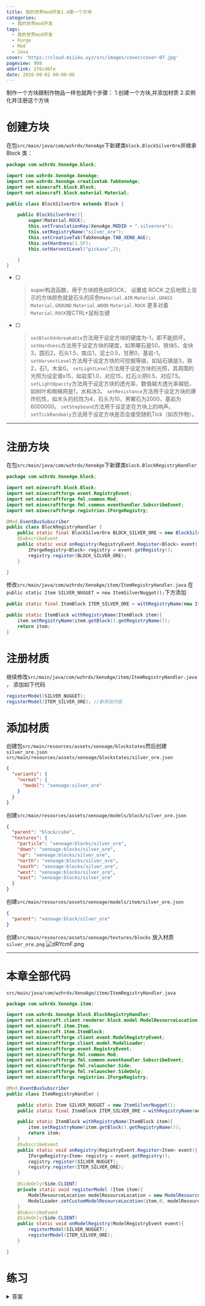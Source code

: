 ```yaml
---
title: 我的世界mod开发1.4第一个方块
categories:
  - 我的世界mod开发
tags:
  - 我的世界mod开发
  - Forge
  - Mod
  - Java
cover: 'https://cloud.miiiku.xyz/src/images/cover/cover-07.jpg'
pageview: 908
abbrlink: 2f6cd6fe
date: 2020-09-01 00:00:00
---
```

制作一个方块跟制作物品一样也就两个步骤：
    1.创建一个方块,并添加材质
    2.实例化并注册这个方块
# 创建方块
在包`src/main/java/com/wzhrdx/XenoAge`下新建类`block.BlockSilverOre`并继承 Block 类：
~~~java
package com.wzhrdx.XenoAge.block;

import com.wzhrdx.XenoAge.XenoAge;
import com.wzhrdx.XenoAge.creativetab.TabXenoAge;
import net.minecraft.block.Block;
import net.minecraft.block.material.Material;

public class BlockSilverOre extends Block {

    public BlockSilverOre(){
        super(Material.ROCK);
        this.setTranslationKey(XenoAge.MODID + ".silverore");
        this.setRegistryName("silver_ore");
        this.setCreativeTab(TabXenoAge.TAB_XENO_AGE);
        this.setHardness(1.5F);
        this.setHarvestLevel("pickaxe",2);

    }
}

~~~
 * [ ] > super构造函数，用于方块颜色如ROCK，
设置成 ROCK 之后地图上显示的方块颜色就是石头的灰色`Material.AIR`
`Material.GRASS`
`Material.GROUND`
`Material.WOOD`
`Material.ROCK`
 更多对着`Material.ROCK`按CTRL+鼠标左键
 * [ ] >  `setBlockUnbreakable`方法用于设定方块的硬度为-1，即不能损坏。 `setHardness`方法用于设定方块的硬度，如黑曜石是50，铁块5，金块3，圆石2，石头1.5，南瓜1，泥土0.5，甘蔗0，基岩-1。
    `setHarvestLevel`方法用于设定方块的可挖掘等级，如钻石镐是3，铁2，石1，木金0。
   `setLightLevel`方法用于设定方块的光照，其周围的光照为设定值x15，如岩浆1.0，对应15，红石火把0.5，对应7.5。
  `setLightOpacity`方法用于设定方块的透光率，数值越大透光率越低，如树叶和蜘蛛网是1，水和冰3。
   `setResistance`方法用于设定方块的爆炸抗性，如木头的抗性为4，石头为10，黑曜石为2000，基岩为6000000。
   `setStepSound`方法用于设定走在方块上的响声。
  `setTickRandomly`方法用于设定方块是否会接受随机Tick（如农作物）。

*****
# 注册方块
在包`src/main/java/com/wzhrdx/XenoAge`下新建类`block.BlockRegistryHandler`
~~~java
package com.wzhrdx.XenoAge.block;

import net.minecraft.block.Block;
import net.minecraftforge.event.RegistryEvent;
import net.minecraftforge.fml.common.Mod;
import net.minecraftforge.fml.common.eventhandler.SubscribeEvent;
import net.minecraftforge.registries.IForgeRegistry;

@Mod.EventBusSubscriber
public class BlockRegistryHandler {
    public static final BlockSilverOre BLOCK_SILVER_ORE = new BlockSilverOre();
    @SubscribeEvent
    public static void onRegistry(RegistryEvent.Register<Block> event) {
        IForgeRegistry<Block> registry = event.getRegistry();
        registry.register(BLOCK_SILVER_ORE);
    }

}

~~~
修改`src/main/java/com/wzhrdx/XenoAge/item/ItemRegistryHandler.java`
在`public static Item SILVER_NUGGET = new ItemSilverNugget();`下方添加
~~~java
public static final ItemBlock ITEM_SILVER_ORE = withRegistryName(new ItemBlock(BlockRegistryHandler.BLOCK_SILVER_ORE));

public static ItemBlock withRegistryName(ItemBlock item){
    item.setRegistryName(item.getBlock().getRegistryName());
    return item;
}
~~~
# 注册材质
继续修改`src/main/java/com/wzhrdx/XenoAge/item/ItemRegistryHandler.java`
，
添加如下代码
~~~java
registerModel(SILVER_NUGGET);
registerModel(ITEM_SILVER_ORE); //新添加内容
~~~
# 添加材质
创建包`src/main/resources/assets/xenoage/blockstates`然后创建`silver_ore.json`
`src/main/resources/assets/xenoage/blockstates/silver_ore.json`
~~~json
{
  "variants": {
    "normal": {
      "model": "xenoage:silver_ore"
    }
  }
}
~~~
创建`src/main/resources/assets/xenoage/models/block/silver_ore.json`
~~~json
{
  "parent": "block/cube",
  "textures": {
    "particle": "xenoage:blocks/silver_ore",
    "down": "xenoage:blocks/silver_ore",
    "up": "xenoage:blocks/silver_ore",
    "north": "xenoage:blocks/silver_ore",
    "south": "xenoage:blocks/silver_ore",
    "west": "xenoage:blocks/silver_ore",
    "east": "xenoage:blocks/silver_ore"
  }
}
~~~
创建`src/main/resources/assets/xenoage/models/item/silver_ore.json`
~~~json
{
  "parent": "xenoage:block/silver_ore"
}
~~~
创建`src/main/resources/assets/xenoage/textures/blocks`
放入材质`silver_ore.png`  ![dRYcmF.png](https://s1.ax1x.com/2020/08/26/dRYcmF.png)
*****
# 本章全部代码
`src/main/java/com/wzhrdx/XenoAge/item/ItemRegistryHandler.java`
~~~java
package com.wzhrdx.XenoAge.item;

import com.wzhrdx.XenoAge.block.BlockRegistryHandler;
import net.minecraft.client.renderer.block.model.ModelResourceLocation;
import net.minecraft.item.Item;
import net.minecraft.item.ItemBlock;
import net.minecraftforge.client.event.ModelRegistryEvent;
import net.minecraftforge.client.model.ModelLoader;
import net.minecraftforge.event.RegistryEvent;
import net.minecraftforge.fml.common.Mod;
import net.minecraftforge.fml.common.eventhandler.SubscribeEvent;
import net.minecraftforge.fml.relauncher.Side;
import net.minecraftforge.fml.relauncher.SideOnly;
import net.minecraftforge.registries.IForgeRegistry;

@Mod.EventBusSubscriber
public class ItemRegistryHandler {

    public static Item SILVER_NUGGET = new ItemSilverNugget();
    public static final ItemBlock ITEM_SILVER_ORE = withRegistryName(new ItemBlock(BlockRegistryHandler.BLOCK_SILVER_ORE));

    public static ItemBlock withRegistryName(ItemBlock item){
        item.setRegistryName(item.getBlock().getRegistryName());
        return item;
    }
    @SubscribeEvent
    public static void onRegistry(RegistryEvent.Register<Item> event){
        IForgeRegistry<Item> registry = event.getRegistry();
        registry.register(SILVER_NUGGET);
        registry.register(ITEM_SILVER_ORE);
    }

    @SideOnly(Side.CLIENT)
    private static void registerModel (Item item){
        ModelResourceLocation modelResourceLocation = new ModelResourceLocation(item.getRegistryName(),"inventory");
        ModelLoader.setCustomModelResourceLocation(item,0, modelResourceLocation);
    }
    @SubscribeEvent
    @SideOnly(Side.CLIENT)
    public static void onModelRegistry(ModelRegistryEvent event){
        registerModel(SILVER_NUGGET);
        registerModel(ITEM_SILVER_ORE);
    }

}

~~~
# 练习
<details>
<summary>答案</summary>
<pre><blockcode> 

 </blockcode></pre>
</details>